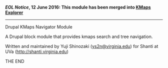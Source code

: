 **_EOL Notice_, 12 June 2016: This module has been merged into [KMaps Explorer](https://github.com/shanti-uva/drupal_kmaps_explorer)**

----
Drupal KMaps Navigator Module

A Drupal block module that provides kmaps search and tree navigation.

Written and maintained by Yuji Shinozaki (ys2n@virginia.edu) for Shanti at UVa (http://shanti.virginia.edu)

THE END
